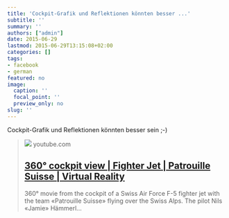 ```yaml
---
title: 'Cockpit-Grafik und Reflektionen könnten besser ...'
subtitle: ''
summary: ''
authors: ["admin"]
date: 2015-06-29
lastmod: 2015-06-29T13:15:08+02:00
categories: []
tags:
- facebook
- german
featured: no
image:
  caption: ''
  focal_point: ''
  preview_only: no
slug: ''
---
```

Cockpit-Grafik und Reflektionen könnten besser sein ;-)﻿
> [![](https://i.ytimg.com/vi/NdZ02-Qenso/maxresdefault.jpg)](https://www.youtube.com/watch?v=NdZ02-Qenso)
> youtube.com
> ## [360° cockpit view | Fighter Jet | Patrouille Suisse | Virtual Reality](https://www.youtube.com/watch?v=NdZ02-Qenso)
>
>360° movie from the cockpit of a Swiss Air Force F-5 fighter jet with the team «Patrouille Suisse» flying over the Swiss Alps. The pilot Nils «Jamie» Hämmerl...


